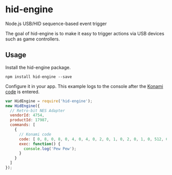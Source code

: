 # hid-engine

Node.js USB/HID sequence-based event trigger

The goal of hid-engine is to make it easy to trigger actions via USB devices such as game controllers.

## Usage

Install the hid-engine package.

`npm install hid-engine --save`

Configure it in your app. This example logs to the console after the [Konami code](http://en.wikipedia.org/wiki/Konami_Code) is entered.

```javascript
var HidEngine = require('hid-engine');
new HidEngine({
  // Retro-bit NES Adapter
  vendorId: 4754,
  productId: 17987,
  commands: [
    {
      // Konami code
      code: [ 0, 8, 0, 8, 0, 4, 0, 4, 0, 2, 0, 1, 0, 2, 0, 1, 0, 512, 0, 256, 0 ],
      exec: function() {
        console.log('Pew Pew');
      }
    }
  ]
});
```
